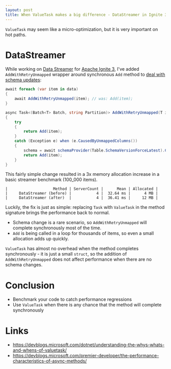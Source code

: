 ```yaml
---
layout: post
title: When ValueTask makes a big difference - DataStreamer in Ignite 3
---
```


`ValueTask` may seem like a micro-optimization, but it is very important on hot paths.

# DataStreamer

While working on [Data Streamer](https://cwiki.apache.org/confluence/display/IGNITE/IEP-102%3A+Data+Streamer) for [Apache Ignite 3](https://ignite.apache.org/), 
I've added `AddWithRetryUnmapped` wrapper around synchronous `Add` method to [deal with schema updates](https://github.com/apache/ignite-3/commit/5ac19cfb9528ec2a72edd1e5a1ff3d03f24b4537):

```csharp
await foreach (var item in data)
{    
    await AddWithRetryUnmapped(item); // was: Add(item);
}

async Task<(Batch<T> Batch, string Partition)> AddWithRetryUnmapped(T item)
{
    try
    {
        return Add(item);
    }
    catch (Exception e) when (e.CausedByUnmappedColumns())
    {
        schema = await schemaProvider(Table.SchemaVersionForceLatest).ConfigureAwait(false);
        return Add(item);
    }
}
```

This fairly simple change resulted in a 3x memory allocation increase in a basic streamer benchmark (100_000 items). 

```
|                    Method | ServerCount |      Mean | Allocated |
|     DataStreamer (before) |           4 |  32.64 ms |      4 MB |
|     DataStreamer (after)  |           4 |  36.41 ms |     12 MB |
```

Luckily, the fix is just as simple: replacing `Task` with `ValueTask` in the method signature brings the performance back to normal.

* Schema change is a rare scenario, so `AddWithRetryUnmapped` will complete synchronously most of the time.
* `Add` is being called in a loop for thousands of items, so even a small allocation adds up quickly.

`ValueTask` has almost no overhead when the method completes synchronously - it is just a small `struct`, 
so the addition of `AddWithRetryUnmapped` does not affect performance when there are no schema changes.


# Conclusion

* Benchmark your code to catch performance regressions
* Use `ValueTask` when there is any chance that the method will complete synchronously

# Links

* https://devblogs.microsoft.com/dotnet/understanding-the-whys-whats-and-whens-of-valuetask/
* https://devblogs.microsoft.com/premier-developer/the-performance-characteristics-of-async-methods/
